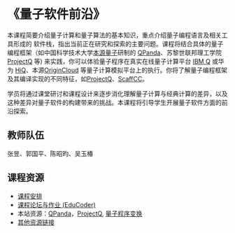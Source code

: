 # 《量子软件前沿》

本课程简要介绍量子计算和量子算法的基本知识，重点介绍量子编程语言及相关工具形成的
软件栈，指出当前正在研究和探索的主要问题。课程将结合具体的量子编程框架（如中国科学技术大学[本源量子](http://originqc.com.cn/)研制的 [QPanda](https://github.com/OriginQ/QPanda-2)、苏黎世联邦理工学院[ProjectQ](http://projectq.ch/) 等) 来实践，你可以体验量子程序在真实在线量子计算平台 [IBM Q](https://quantum-computing.ibm.com) 或华为 [HiQ](https://hiq.huaweicloud.com/)、本源[OriginCloud](https://qcode.qubitonline.cn/QCode/index.html) 等量子计算模拟平台上的执行。你将了解量子编程框架及其编译实现的不同特征，如[ProjectQ](http://projectq.ch/)、[ScaffCC](https://github.com/epiqc/ScaffCC)。

学员将通过课堂研讨和课程设计来逐步消化理解量子计算与经典计算的差异，以及这种差异对量子软件的构建带来的挑战。本课程将引导学生开展量子软件方面的前沿探索。

## 教师队伍
张昱、郭国平、陈昭昀、吴玉椿

## 课程资源
- [课程安排](schedule.md)
- [课程论坛与作业 (EduCoder)](https://www.educoder.net/courses/3030/)
- 本站资源：[QPanda](CourseMaterial/QPanda介绍/QPanda介绍文档.md)，[ProjectQ](CourseMaterial/ProjectQ.md), 
  [量子程序变换](CourseMaterial/Transform介绍/Transform介绍.md)
- [其他资源链接](http://s4lab.ustc.edu.cn/quantum/list.htm)

